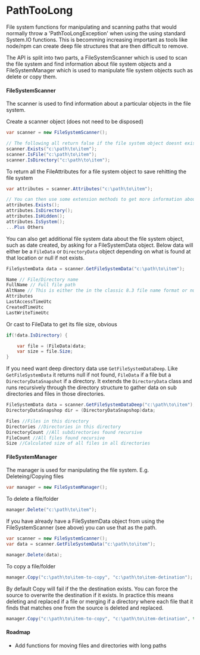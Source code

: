 # PathTooLong

File system functions for manipulating and scanning paths that would normally throw a 'PathTooLongException' when using the using standard System.IO functions. This is becomming increasing important as tools like node/npm can create deep file structures that are then difficult to remove.

The API is split into two parts, a FileSystemScanner which is used to scan the file system and find information about file system objects and a FileSystemManager which is used to manipulate file system objects such as delete or copy them.

#### FileSystemScanner

The scanner is used to find information about a particular objects in the file system.

Create a scanner object (does not need to be disposed)

```csharp
var scanner = new FileSystemScanner();

// The following all return false if the file system object doesnt exist
scanner.Exists("c:\path\to\item");
scanner.IsFile("c:\path\to\item");
scanner.IsDirectory("c:\path\to\item");
```

To return all the FileAttributes for a file system object to save rehitting the file system

```csharp
var attributes = scanner.Attributes("c:\path\to\item");

// You can then use some extension methods to get more information about an object (from the `PathTooLong.Extensions` namespace)
attributes.Exists();
attributes.IsDirectory();
attributes.IsHidden();
attributes.IsSystem();
...Plus Others
```

You can also get additional file system data about the file system object, such as date created, by asking for a FileSystemData object. Below data will either be a `FileData` or `DirectoryData` object depending on what is found at that location or null if not exists.
```csharp
FileSystemData data = scanner.GetFileSystemData("c:\path\to\item");

Name // File/Directory name
FullName // Full file path
AltName // This is either the in the classic 8.3 file name format or null if it doesnt exist 
Attributes
LastAccessTimeUtc
CreatedTimeUtc
LastWriteTimeUtc
```

Or cast to FileData to get its file size, obvious 
```csharp
if(!data.IsDirectory) {

	var file = (FileData)data;
	var size = file.Size;
}
```
If you need want deep directory data use `GetFileSystemDataDeep`. Like `GetFileSystemData` it returns null if not found, `FileData` if a file but a `DirectoryDataSnapshot` if a directory. It extends the `DirectoryData` class and runs recursively through the directory structure to gather data on sub directories and files in those directories.
```csharp
FileSystemData data = scanner.GetFileSystemDataDeep("c:\path\to\item");
DirectoryDataSnapshop dir = (DirectoryDataSnapshop)data;

Files //Files in this directory
Directories //Directories in this directory
DirectoryCount //All subdirectories found recursive
FileCount //All files found recursive
Size //Calculated size of all files in all directories
```

#### FileSystemManager

The manager is used for manipulating the file system. E.g. Deleteing/Copying files

```csharp
var manager = new FileSystemManager();
```

To delete a file/folder

```csharp
manager.Delete("c:\path\to\item");
```

If you have already have a FileSystemData object from using the FileSystemScanner (see above) you can use that as the path.

```csharp
var scanner = new FileSystemScanner();
var data = scanner.GetFileSystemData("c:\path\to\item");

manager.Delete(data);
```

To copy a file/folder

```csharp
manager.Copy("c:\path\to\item-to-copy", "c:\path\to\item-detination");
```

By default Copy will fail if the the destination exists. You can force the source to overwrite the destination if it exists. In practice this means deleting and replaced if a file or merging if a directory where each file that it finds that matches one from the source is deleted and replaced.

```csharp
manager.Copy("c:\path\to\item-to-copy", "c:\path\to\item-detination", true);
```

#### Roadmap

* Add functions for moving files and directories with long paths
